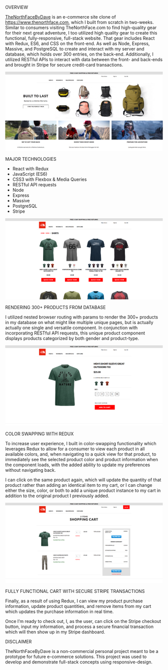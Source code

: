 OVERVIEW

<a href="https://thenorthfacebydave.now.sh">TheNorthFaceByDave</a> is an e-commerce site clone of https://www.thenorthface.com, which I built from scratch in two-weeks. Similar to consumers visiting TheNorthFace.com to find high-quality gear for their next great adventure, I too utilized high quality gear to create this functional, fully-responsive, full-stack website. That gear includes React with Redux, ES6, and CSS on the front-end. As well as Node, Express, Massive, and PostgreSQL to create and interact with my server and database, which holds over 300 entries, on the back-end. Additionally, I utilized RESTful APIs to interact with data between the front- and back-ends and brought in Stripe for secure credit-card transactions.

![ScreenShot](./src/images/screenshot-1.png "Screenshot of project homepage.")

MAJOR TECHNOLOGIES

  <ul>
    <li>React with Redux</li>
    <li>JavaScript (ES6)</li>
    <li>CSS3 with Flexbox & Media Queries</li>
    <li>RESTful API requests</li>
    <li>Node</li>
    <li>Express</li>
    <li>Massive</li>
    <li>PostgreSQL</li>
    <li>Stripe</li>
  </ul>

  ![ScreenShot](./src/images/screenshot-2.png "Screenshot of project product page.")

RENDERING 300+ PRODUCTS FROM DATABASE

I utilized nested browser routing with params to render the 300+ products in my database on what might like multiple unique pages, but is actually actually one single and versatile component. In conjunction with incorporating RESTful API requests, this unique product component displays products categorized by both gender and product-type.

![ScreenShot](./src/images/screenshot-3.png "Screenshot of project detailed product page.")

COLOR SWAPPING WITH REDUX

To increase user experience, I built in color-swapping functionality which leverages Redux to allow for a consumer to view each product in all available colors, and, when navigating to a quick view for that product, to immediately see the selected product color and product information when the component loads, with the added ability to update my preferences without navigating back.

I can click on the same product again, which will update the quantity of that product rather than adding an identical item to my cart, or I can change either the size, color, or both to add a unique product instance to my cart in addition to the original product I previously added.

![ScreenShot](./src/images/screenshot-4.png "Screenshot of project checkout page.")

FULLY FUNCTIONAL CART WITH SECURE STRIPE TRANSACTIONS

Finally, as a result of using Redux, I can view my product purchase information, update product quantities, and remove items from my cart which updates the purchase information in real time.

Once I’m ready to check out, I, as the user, can click on the Stripe checkout button, input my information, and process a secure financial transaction which will then show up in my Stripe dashboard.

DISCLAIMER

TheNorthFaceByDave is a non-commercial personal project meant to be a prototype for future e-commerce solutions. This project was used to develop and demonstrate full-stack concepts using responsive-design.
